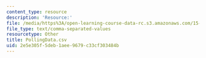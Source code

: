```yaml
---
content_type: resource
description: 'Resource:'
file: /media/https%3A/open-learning-course-data-rc.s3.amazonaws.com/15-071-the-analytics-edge-spring-2017/2e5e305f5deb1aee9679c33cf303484b_PollingData.csv
file_type: text/comma-separated-values
resourcetype: Other
title: PollingData.csv
uid: 2e5e305f-5deb-1aee-9679-c33cf303484b
---
```

